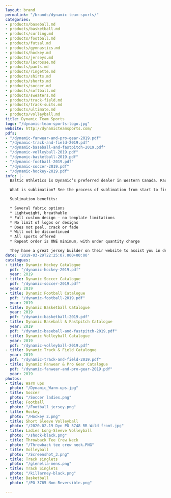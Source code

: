 ```yaml
---
layout: brand
permalink: "/brands/dynamic-team-sports/"
categories:
- products/baseball.md
- products/basketball.md
- products/curling.md
- products/football.md
- products/futsal.md
- products/gymnastics.md
- products/hockey.md
- products/jerseys.md
- products/lacrosse.md
- products/pants.md
- products/ringette.md
- products/shirts.md
- products/shorts.md
- products/soccer.md
- products/softball.md
- products/sweaters.md
- products/track-field.md
- products/track-suits.md
- products/ultimate.md
- products/volleyball.md
title: Dynamic Team Sports
logo: "/dynamic-team-sports-logo.jpg"
website: http://dynamicteamsports.com/
pdfs:
- "/dynamic-fanwear-and-pro-gear-2019.pdf"
- "/dynamic-track-and-field-2019.pdf"
- "/dynamic-baseball-and-fastpitch-2019.pdf"
- "/dynamic-volleyball-2019.pdf"
- "/dynamic-basketball-2019.pdf"
- "/dynamic-football-2019.pdf"
- "/dynamic-soccer-2019.pdf"
- "/dynamic-hockey-2019.pdf"
info: |-
  Baltic Athletics is Dynamic’s preferred dealer in Western Canada. Rauno has sold Dynamic sublimated uniforms since 2003.

  What is sublimation? See the process of sublimation from start to finish. [Really cool video!!](https://youtu.be/Ef0pA68FXz4)

  Sublimation benefits:

  * Several fabric options
  * Lightweight, breathable
  * Full custom design – no template limitations
  * No limit of logos or designs
  * Does not peel, crack or fade
  * Will not be discontinued
  * All sports offered
  * Repeat order is ONE minimum, with under quantity charge

  They have a great jersey builder on their website to assist you in designing your jerseys.
date: '2019-03-29T22:25:07.000+00:00'
catalogues:
- title: Dynamic Hockey Catalogue
  pdf: "/dynamic-hockey-2019.pdf"
  year: 2019
- title: Dynamic Soccer Catalogue
  pdf: "/dynamic-soccer-2019.pdf"
  year: 2019
- title: Dynamic Football Catalogue
  pdf: "/dynamic-football-2019.pdf"
  year: 2019
- title: Dynamic Basketball Catalogue
  year: 2019
  pdf: "/dynamic-basketball-2019.pdf"
- title: Dynamic Baseball & Fastpitch Catalogue
  year: 2019
  pdf: "/dynamic-baseball-and-fastpitch-2019.pdf"
- title: Dynamic Volleyball Catalogue
  year: 2019
  pdf: "/dynamic-volleyball-2019.pdf"
- title: Dynamic Track & Field Catalogue
  year: 2019
  pdf: "/dynamic-track-and-field-2019.pdf"
- title: Dynamic Fanwear & Pro Gear Catalogue
  pdf: "/dynamic-fanwear-and-pro-gear-2019.pdf"
  year: 2019
photos:
- title: Warm ups
  photo: "/Dynamic_Warm-ups.jpg"
- title: Soccer
  photo: "/Soccer ladies.png"
- title: Football
  photo: "/Football jersey.png"
- title: Hockey
  photo: "/Hockey 2.png"
- title: Short Sleeve Volleyball
  photo: "/2020.02.19 Dyn PO 5748 RR Wild front.jpg"
- title: Ladies Long-Sleeve Volleyball
  photo: "/shock-black.png"
- title: Throwback Tee Crew Neck
  photo: "/Throwback tee crew neck.PNG"
- title: Volleyball
  photo: "/Screenshot_3.png"
- title: Track singlets
  photo: "/glenella-mens.png"
- title: Track Singlets
  photo: "/killarney-black.png"
- title: Basketball
  photo: "/PO 3765 Non-Reversible.png"

---
```

